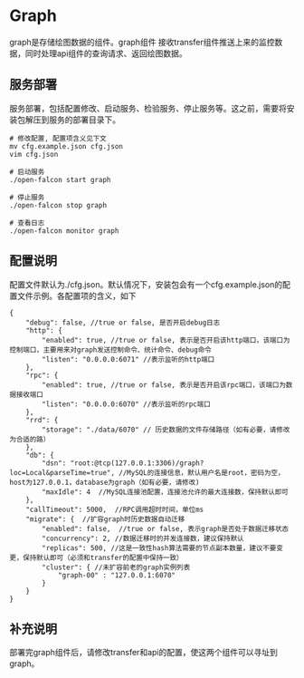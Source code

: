<!-- toc -->

# Graph

graph是存储绘图数据的组件。graph组件 接收transfer组件推送上来的监控数据，同时处理api组件的查询请求、返回绘图数据。

## 服务部署
服务部署，包括配置修改、启动服务、检验服务、停止服务等。这之前，需要将安装包解压到服务的部署目录下。

```
# 修改配置, 配置项含义见下文
mv cfg.example.json cfg.json
vim cfg.json

# 启动服务
./open-falcon start graph

# 停止服务
./open-falcon stop graph

# 查看日志
./open-falcon monitor graph

```

## 配置说明
配置文件默认为./cfg.json。默认情况下，安装包会有一个cfg.example.json的配置文件示例。各配置项的含义，如下

```
{
    "debug": false, //true or false, 是否开启debug日志
    "http": {
        "enabled": true, //true or false, 表示是否开启该http端口，该端口为控制端口，主要用来对graph发送控制命令、统计命令、debug命令
        "listen": "0.0.0.0:6071" //表示监听的http端口
    },
    "rpc": {
        "enabled": true, //true or false, 表示是否开启该rpc端口，该端口为数据接收端口
        "listen": "0.0.0.0:6070" //表示监听的rpc端口
    },
    "rrd": {
        "storage": "./data/6070" // 历史数据的文件存储路径（如有必要，请修改为合适的路）
    },
    "db": {
        "dsn": "root:@tcp(127.0.0.1:3306)/graph?loc=Local&parseTime=true", //MySQL的连接信息，默认用户名是root，密码为空，host为127.0.0.1，database为graph（如有必要，请修改)
        "maxIdle": 4  //MySQL连接池配置，连接池允许的最大连接数，保持默认即可
    },
    "callTimeout": 5000,  //RPC调用超时时间，单位ms
    "migrate": {  //扩容graph时历史数据自动迁移
        "enabled": false,  //true or false, 表示graph是否处于数据迁移状态
        "concurrency": 2, //数据迁移时的并发连接数，建议保持默认
        "replicas": 500, //这是一致性hash算法需要的节点副本数量，建议不要变更，保持默认即可（必须和transfer的配置中保持一致）
        "cluster": { //未扩容前老的graph实例列表
            "graph-00" : "127.0.0.1:6070"
        }
    }
}

```

## 补充说明
部署完graph组件后，请修改transfer和api的配置，使这两个组件可以寻址到graph。
